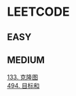 # LEETCODE

## EASY

## MEDIUM

[133. 克隆图](../leetcode/133.html)  
[494. 目标和](../leetcode/494.html)
